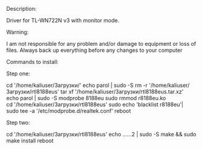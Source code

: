 
Description:

Driver for TL-WN722N v3 with monitor mode.

Warning:

I am not responsible for any problem and/or damage to equipment or loss of files. Always back up everything before any changes to your computer

Commands to install:

Step one:

cd '/home/kaliuser/Загрузки/'
echo parol | sudo -S rm -r '/home/kaliuser/Загрузки/rtl8188eus'
tar xf '/home/kaliuser/Загрузки/rtl8188eus.tar.xz'
echo parol | sudo -S modprobe 8188eu
sudo rmmod r8188eu.ko  
cd '/home/kaliuser/Загрузки/rtl8188eus' 
sudo echo 'blacklist r8188eu'| sudo tee -a '/etc/modprobe.d/realtek.conf'
reboot

Step two:

cd '/home/kaliuser/Загрузки/rtl8188eus'
echo ......2 | sudo -S make && sudo make install
reboot
